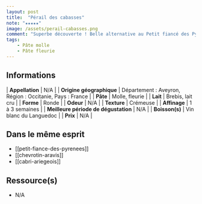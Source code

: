 ```yaml
---
layout: post
title:  "Pérail des cabasses"
note: "★★★★★"
image: /assets/perail-cabasses.png
comment: "Superbe découverte ! Belle alternative au Petit fiancé des Pyrénées"
tags:
    - Pâte molle
    - Pâte fleurie
---
```


## Informations

| **Appellation** | N/A |
| **Origine géographique** | Département : Aveyron, Région : Occitanie, Pays : France   |
| **Pâte** | Molle, fleurie |
| **Lait** | Brebis, lait cru |
| **Forme** | Ronde |
| **Odeur** | N/A |
| **Texture** | Crémeuse |
| **Affinage** | 1 à 3 semaines |
| **Meilleure période de dégustation** | N/A |
| **Boisson(s)** | Vin blanc du Languedoc |
| **Prix** | N/A |

## Dans le même esprit
* [[petit-fiance-des-pyrenees]]
* [[chevrotin-aravis]]
* [[cabri-ariegeois]]

## Ressource(s)
* N/A
